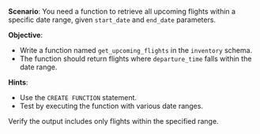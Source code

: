 **Scenario**:
You need a function to retrieve all upcoming flights within a specific date range, given `start_date` and `end_date` parameters.

**Objective**:
- Write a function named `get_upcoming_flights` in the `inventory` schema.
- The function should return flights where `departure_time` falls within the date range.

**Hints**:
- Use the `CREATE FUNCTION` statement.
- Test by executing the function with various date ranges.

Verify the output includes only flights within the specified range.
